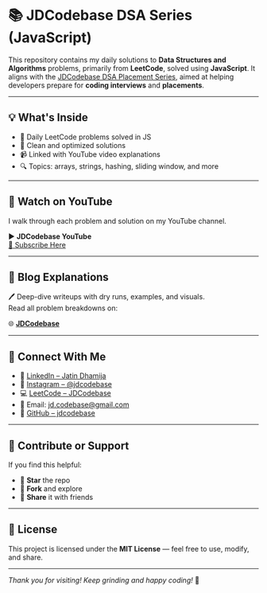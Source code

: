# 📚 JDCodebase DSA Series (JavaScript)

This repository contains my daily solutions to **Data Structures and Algorithms** problems, primarily from **LeetCode**, solved using **JavaScript**. It aligns with the [JDCodebase DSA Placement Series](https://youtube.com/playlist?list=PLZlKM_ddNCGWWsyipsQ7OS_m5DnHaJ5yU&si=nRC8jPFRpr8qD7p6), aimed at helping developers prepare for **coding interviews** and **placements**.

---

## 💡 What's Inside

- 🧠 Daily LeetCode problems solved in JS
- 🧼 Clean and optimized solutions
- 📹 Linked with YouTube video explanations
- 🔍 Topics: arrays, strings, hashing, sliding window, and more

---

## 🎥 Watch on YouTube

I walk through each problem and solution on my YouTube channel.

▶️ **JDCodebase YouTube**  
[🔗 Subscribe Here](https://youtube.com/@jdcodebase-en?si=bU4BHFFDXrALz5JZ)

---

## 📝 Blog Explanations

🖊️ Deep-dive writeups with dry runs, examples, and visuals.  
Read all problem breakdowns on:

🌐 **[JDCodebase](https://jdcodebase.vercel.app/)**

---

## 🔗 Connect With Me

- 💼 [LinkedIn – Jatin Dhamija](https://www.linkedin.com/in/jatin-dhamija-jd/)
- 📸 [Instagram – @jdcodebase](https://www.instagram.com/jdcodebase/)
- 💻 [LeetCode – JDCodebase](https://leetcode.com/jdcodebase)
- 📧 Email: [jd.codebase@gmail.com](mailto:jd.codebase@gmail.com)
- 🐙 [GitHub – jdcodebase](https://github.com/jdcodebase)

---

## 🙌 Contribute or Support

If you find this helpful:

- 🌟 **Star** the repo
- 🍴 **Fork** and explore
- 📢 **Share** it with friends

---

## 📄 License

This project is licensed under the **MIT License** — feel free to use, modify, and share.

---

_Thank you for visiting! Keep grinding and happy coding!_ 🚀
